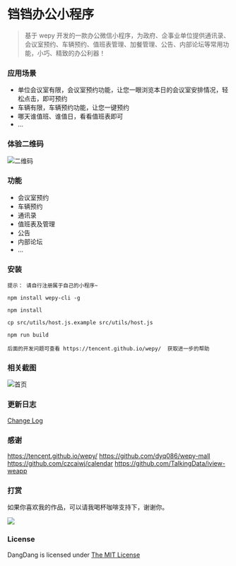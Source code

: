 # 铛铛办公小程序
> 基于 wepy 开发的一款办公微信小程序，为政府、企事业单位提供通讯录、会议室预约、车辆预约、值班表管理、加餐管理、公告、内部论坛等常用功能，小巧、精致的办公利器！

### 应用场景
+ 单位会议室有限，会议室预约功能，让您一眼浏览本日的会议室安排情况，轻松点击，即可预约
+ 车辆有限，车辆预约功能，让您一键预约
+ 哪天谁值班、谁值日，看看值班表即可
+ ...

### 体验二维码
![二维码](https://yzimg.jikebang.com/daguanjia/screenshots/qrcode.png)

### 功能
+ 会议室预约
+ 车辆预约
+ 通讯录
+ 值班表及管理
+ 公告
+ 内部论坛
+ ...

### 安装
```
提示： 请自行注册属于自己的小程序~

npm install wepy-cli -g

npm install

cp src/utils/host.js.example src/utils/host.js

npm run build

后面的开发问题可查看 https://tencent.github.io/wepy/  获取进一步的帮助
```

### 相关截图
![首页](https://yzimg.jikebang.com/daguanjia/screenshots/01.png)

### 更新日志
[Change Log](CHANGELOG.md)

### 感谢
https://tencent.github.io/wepy/
https://github.com/dyq086/wepy-mall
https://github.com/czcaiwj/calendar
https://github.com/TalkingData/iview-weapp

### 打赏
如果你喜欢我的作品，可以请我喝杯咖啡支持下，谢谢你。

![](https://yzimg.jikebang.com/daguanjia/screenshots/my_qrcode.jpg)

### License
DangDang is licensed under [The MIT License](LICENSE)
